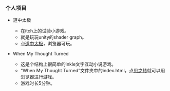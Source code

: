 ### 个人项目

* 道中太极
  * 在itch上的试验小游戏。
  * 就是玩玩unity的shader graph。
  * 点[道中太极](https://leo-ding.itch.io/taijiontheway)，浏览器可玩。

* When My Thought Turned
  * 这是个结构上很简单的inkle文字互动小说游戏。
  * “When My Thought Turned”文件夹中的index.html，点[思之转](https://leoatopos.github.io/WMTT/When%20My%20Thought%20Turned/index.html)就可以用浏览器进行游戏。
  * 游戏时长5分钟。
